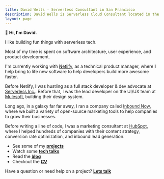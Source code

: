 ```yaml
---
title: David Wells - Serverless Consultant in San Francisco
description: David Wells is Serverless Cloud Consultant located in the SF bay area.
layout: page
---
```


👋 **Hi, I'm David.**

I like building fun things with serverless tech.

Most of my time is spent on software architecture, user experience, and product development.

I'm currently working with [Netlify](http://netlify.com), as a technical product manager, where I help bring to life new software to help developers build more awesome faster.

Before Netlify, I was hustling as a full stack developer & dev advocate at [Serverless Inc.](http://serverless.com). Before that, I was the lead developer on the UI/UX team at [Mulesoft](http://www.mulesoft.com), building their design system.

Long ago, in a galaxy far far away, I ran a company called [Inbound Now](http://www.inboundnow.com), where we built a variety of open-source marketing tools to help companies to grow their businesses.

Before writing a line of code, I was a marketing consultant at [HubSpot](http://www.hubspot.com), where I helped hundreds of companies with their content strategy, conversion rate optimization, and inbound lead generation.

* See some of my [**projects**](/work)
* Watch some [**tech talks**](/talks)
* Read the [**blog**](/blog)
* Checkout the <a href="https://davidwells.io/resume" target="_blank"><strong>CV</strong></a>

Have a question or need help on a project? <span class='lets-talk'>[**Lets talk**](/contact)</span>
